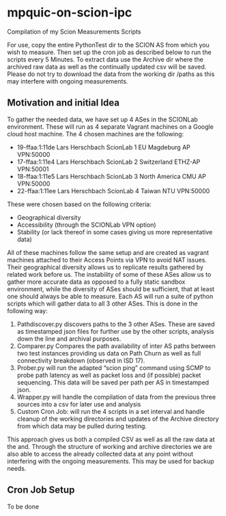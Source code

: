 # mpquic-on-scion-ipc
Compilation of my Scion Measurements Scripts


For use, copy the entire PythonTest dir to the SCION AS from which you wish to measure. Then set up the cron job as described below to run the scripts every 5 Minutes. To extract data use the Archive dir where the archived raw data as well as the continually updated csv will be saved. Please do not try to download the data from the working dir /paths as this may interfere with ongoing measurements.


## Motivation and initial Idea

To gather the needed data, we have set up 4 ASes in the SCIONLab environment. These will run as 4 separate Vagrant machines on a Google cloud host machine. The 4 chosen machines are the following:

- 19-ffaa:1:11de 	Lars Herschbach ScionLab 1 	EU 	Magdeburg AP 	VPN:50000
- 17-ffaa:1:11e4 	Lars Herschbach ScionLab 2 	Switzerland 	ETHZ-AP 	VPN:50001
- 18-ffaa:1:11e5 	Lars Herschbach ScionLab 3 	North America 	CMU AP 	VPN:50000
- 22-ffaa:1:11ee 	Lars Herschbach ScionLab 4 	Taiwan 	NTU 	VPN:50000

These were chosen based on the following criteria:
- Geographical diversity
- Accessibility (through the SCIONLab VPN option)
- Stability (or lack thereof in some cases giving us more representative data)
  
All of these machines follow the same setup and are created as vagrant machines attached to their Access Points via VPN to avoid NAT issues. Their geographical diversity allows us to replicate results gathered by related work before us. The instability of some of these ASes allow us to gather more accurate data as opposed to a fully static sandbox environment, while the diversity of ASes should be sufficient, that at least one should always be able to measure.
Each AS will run a suite of python scripts which will gather data to all 3 other ASes. This is done in the following way:

1. Pathdiscover.py discovers paths to the 3 other ASes. These are saved as timestamped json files for further use by the other scripts, analysis down the line and archival purposes.
2. Comparer.py Compares the path availability of inter AS paths between two test instances providing us data on Path Churn as well as full connectivity breakdown (observed in ISD 17).
3. Prober.py will run the adapted “scion ping” command using SCMP to probe path latency as well as packet loss and (if possible) packet sequencing. This data will be saved per path per AS in timestamped json.
4. Wrapper.py will handle the compilation of data from the previous three sources into a csv for later use and analysis
5. Custom Cron Job: will run the 4 scripts in a set interval and handle cleanup of the working directories and updates of the Archive directory from which data may be pulled during testing.
   
This approach gives us both a compiled CSV as well as all the raw data at the and. Through the structure of working and archive directories we are also able to access the already collected data at any point without interfering with the ongoing measurements. This may be used for backup needs.



## Cron Job Setup
To be done

